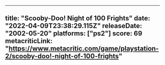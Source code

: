 
---
title: "Scooby-Doo! Night of 100 Frights"
date: "2022-04-09T23:38:29.115Z"
releaseDate: "2002-05-20"
platforms: ["ps2"]
score: 69
metacriticLink: "https://www.metacritic.com/game/playstation-2/scooby-doo!-night-of-100-frights"
---
